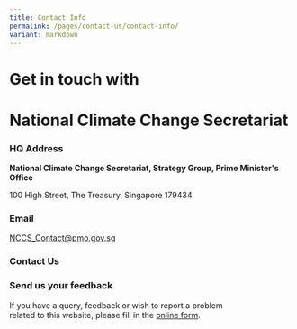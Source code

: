 ```yaml
---
title: Contact Info
permalink: /pages/contact-us/contact-info/
variant: markdown
---
```

# Get in touch with    
# National Climate Change Secretariat
### HQ Address

**National Climate Change Secretariat, Strategy Group, Prime Minister's Office**

100 High Street, The Treasury, Singapore 179434

### Email  
[<a href="mailto:NCCS_Contact@pmo.gov.sg" target="_blank">NCCS_Contact@pmo.gov.sg</a>](mailto:NCCS_Contact@pmo.gov.sg)

### Contact Us 

### Send us your feedback  
If you have a query, feedback or wish to report a problem<br>
related to this website, please fill in the [<a href="https://form.gov.sg/6811c7a47298dec787bf2927" target="_blank">online form</a>](https://form.gov.sg/6811c7a47298dec787bf2927).
